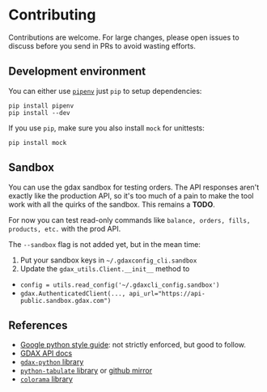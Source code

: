 # Contributing

Contributions are welcome. For large changes, please open issues to discuss before you send in PRs
to avoid wasting efforts.

## Development environment

You can either use [`pipenv`][1] just `pip` to setup dependencies:

```
pip install pipenv
pip install --dev
```

If you use `pip`, make sure you also install `mock` for unittests:

```
pip install mock
```

## Sandbox

You can use the gdax sandbox for testing orders. The API responses aren't exactly like the
production API, so it's too much of a pain to make the tool work with all the quirks of the sandbox.
This remains a **TODO**.

For now you can test read-only commands like `balance, orders, fills, products, etc.` with the prod
API.

The `--sandbox` flag is not added yet, but in the mean time:

1. Put your sandbox keys in `~/.gdaxconfig_cli.sandbox`
2. Update the `gdax_utils.Client.__init__` method to
  - `config = utils.read_config('~/.gdaxcli_config.sandbox')`
  - `gdax.AuthenticatedClient(..., api_url="https://api-public.sandbox.gdax.com")`

## References

  - [Google python style guide][2]: not strictly enforced, but good to follow.
  - [GDAX API docs][3]
  - [`gdax-python` library][4]
  - [`python-tabulate` library][5] or [github mirror][6]
  - [`colorama` library][7]

[1]: https://github.com/kennethreitz/pipenv
[2]: https://google.github.io/styleguide/pyguide.html
[3]: https://docs.gdax.com/
[4]: https://github.com/danpaquin/gdax-python
[5]: https://bitbucket.org/astanin/python-tabulate
[6]: https://github.com/sonph-forks/python-tabulate
[7]: https://github.com/tartley/colorama
